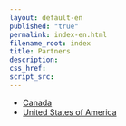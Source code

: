 ```yaml
---
layout: default-en
published: "true"
permalink: index-en.html
filename_root: index
title: Partners
description:
css_href:
script_src:
---
```


* [Canada](canada-en.html)
* [United States of America](usa-en.html)
